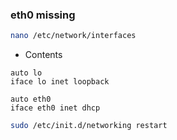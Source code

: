### eth0 missing

```bash
nano /etc/network/interfaces
```

* Contents

```
auto lo
iface lo inet loopback

auto eth0
iface eth0 inet dhcp
```

```bash
sudo /etc/init.d/networking restart
```
